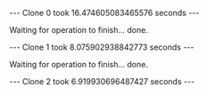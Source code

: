 
--- Clone 0 took 16.474605083465576 seconds ---

Waiting for operation to finish...
done.

--- Clone 1 took 8.075902938842773 seconds ---

Waiting for operation to finish...
done.

--- Clone 2 took 6.919930696487427 seconds ---